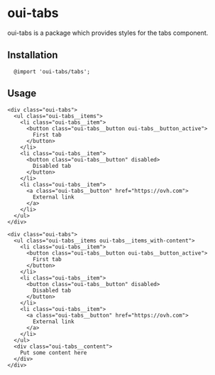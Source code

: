 # oui-tabs

<component-status cx-design="partial" ux="rc"></component-status>

oui-tabs is a package which provides styles for the tabs component.

## Installation

```less
  @import 'oui-tabs/tabs';
```

## Usage

```html:preview
<div class="oui-tabs">
  <ul class="oui-tabs__items">
    <li class="oui-tabs__item">
      <button class="oui-tabs__button oui-tabs__button_active">
        First tab
      </button>
    </li>
    <li class="oui-tabs__item">
      <button class="oui-tabs__button" disabled>
        Disabled tab
      </button>
    </li>
    <li class="oui-tabs__item">
      <a class="oui-tabs__button" href="https://ovh.com">
        External link
      </a>
    </li>
  </ul>
</div>
```

```html:preview
<div class="oui-tabs">
  <ul class="oui-tabs__items oui-tabs__items_with-content">
    <li class="oui-tabs__item">
      <button class="oui-tabs__button oui-tabs__button_active">
        First tab
      </button>
    </li>
    <li class="oui-tabs__item">
      <button class="oui-tabs__button" disabled>
        Disabled tab
      </button>
    </li>
    <li class="oui-tabs__item">
      <a class="oui-tabs__button" href="https://ovh.com">
        External link
      </a>
    </li>
  </ul>
  <div class="oui-tabs__content">
    Put some content here
  </div>
</div>
```